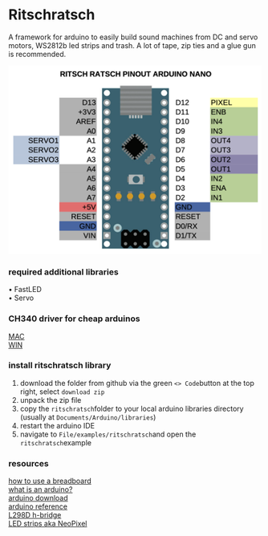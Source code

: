 # Ritschratsch
 A framework for arduino to easily build sound machines from DC and servo motors, WS2812b led strips and trash. A lot of tape, zip ties and a glue gun is recommended.


![pinout](img/rira_pinout.png)


### required additional libraries
• FastLED  
• Servo

### CH340 driver for cheap arduinos
[MAC](https://github.com/adrianmihalko/ch340g-ch34g-ch34x-mac-os-x-driver)  
[WIN](http://www.wch.cn/download/CH341SER_ZIP.html)

### install ritschratsch library
1. download the folder from github via the green ```<> Code```button at the top right, select ```download zip```
2. unpack the zip file
3. copy the ```ritschratsch```folder to your local arduino libraries directory (usually at ```Documents/Arduino/libraries```)
4. restart the arduino IDE
5. navigate to ```File/examples/ritschratsch```and open the ```ritschratsch```example


### resources
[how to use a breadboard](https://computers.tutsplus.com/tutorials/how-to-use-a-breadboard-and-build-a-led-circuit--mac-54746)  
[what is an arduino?](https://learn.sparkfun.com/tutorials/what-is-an-arduino/all)  
[arduino download](https://www.arduino.cc/en/software)  
[arduino reference](https://www.arduino.cc/reference/en/)  
[L298D h-bridge](https://create.arduino.cc/projecthub/ryanchan/how-to-use-the-l298n-motor-driver-b124c5)  
[LED strips aka NeoPixel](https://learn.adafruit.com/adafruit-neopixel-uberguide?embeds=allow)
